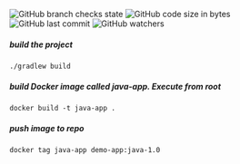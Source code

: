 ![GitHub branch checks state](https://img.shields.io/github/checks-status/akhilmovva/github-actions-gradle/master) ![GitHub code size in bytes](https://img.shields.io/github/languages/code-size/akhilmovva/github-actions-gradle) ![GitHub last commit](https://img.shields.io/github/last-commit/akhilmovva/github-actions-gradle) ![GitHub watchers](https://img.shields.io/github/watchers/akhilmovva/github-actions-gradle?style=social)
##### build the project

    ./gradlew build

##### build Docker image called java-app. Execute from root

    docker build -t java-app .
    
##### push image to repo 

    docker tag java-app demo-app:java-1.0
    
